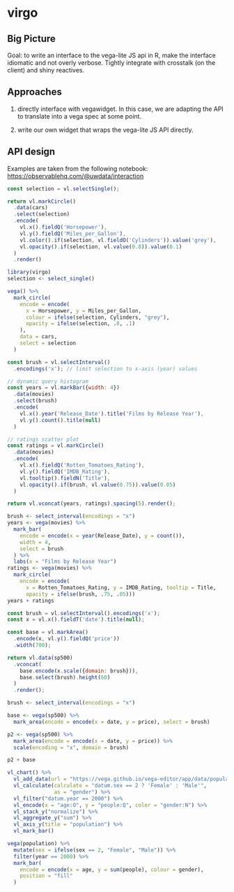 # virgo


## Big Picture

Goal: to write an interface to the vega-lite JS api in R, make the interface idiomatic and not overly verbose. Tightly integrate with crosstalk (on the client) and shiny reactives. 


## Approaches

1. directly interface with vegawidget. In this case, we are adapting the API to translate into a vega spec at some point.

2. write our own widget that wraps the vega-lite JS API directly.

## API design

Examples are taken from the following notebook:
https://observablehq.com/@uwdata/interaction

```js
const selection = vl.selectSingle();

return vl.markCircle()
  .data(cars)
  .select(selection)
  .encode(
    vl.x().fieldQ('Horsepower'),
    vl.y().fieldQ('Miles_per_Gallon'),
    vl.color().if(selection, vl.fieldO('Cylinders')).value('grey'),
    vl.opacity().if(selection, vl.value(0.8)).value(0.1)
  )
  .render()
```

```r
library(virgo)
selection <- select_single()

vega() %>%
  mark_circle(
    encode = encode(
      x = Horsepower, y = Miles_per_Gallon,
      colour = ifelse(selection, Cylinders, "grey"),
      opacity = ifelse(selection, .8, .1)
    ),
    data = cars,
    select = selection
  )
```

```js
const brush = vl.selectInterval()
  .encodings('x'); // limit selection to x-axis (year) values

// dynamic query histogram
const years = vl.markBar({width: 4})
  .data(movies)
  .select(brush)
  .encode(
    vl.x().year('Release_Date').title('Films by Release Year'),
    vl.y().count().title(null)
  )

// ratings scatter plot
const ratings = vl.markCircle()
  .data(movies)
  .encode(
    vl.x().fieldQ('Rotten_Tomatoes_Rating'),
    vl.y().fieldQ('IMDB_Rating'),
    vl.tooltip().fieldN('Title'),
    vl.opacity().if(brush, vl.value(0.75)).value(0.05)
  )

return vl.vconcat(years, ratings).spacing(5).render();
```

```r
brush <- select_interval(encodings = "x")
years <- vega(movies) %>%
  mark_bar(
    encode = encode(x = year(Release_Date), y = count()),
    width = 4,
    select = brush
  ) %>%
  labs(x = "Films by Release Year")
ratings <- vega(movies) %>%
  mark_circle(
    encode = encode(
      x = Rotten_Tomatoes_Rating, y = IMDB_Rating, tooltip = Title,
      opacity = ifelse(brush, .75, .05)))
years + ratings
```

```js
const brush = vl.selectInterval().encodings('x');
const x = vl.x().fieldT('date').title(null);

const base = vl.markArea()
  .encode(x, vl.y().fieldQ('price'))
  .width(700);

return vl.data(sp500)
  .vconcat(
    base.encode(x.scale({domain: brush})),
    base.select(brush).height(60)
  )
  .render();
```

```r
brush <- select_interval(encodings = "x")

base <- vega(sp500) %>%
  mark_area(encode = encode(x = date, y = price), select = brush)

p2 <- vega(sp500) %>%
  mark_area(encode = encode(x = date, y = price)) %>%
  scale(encoding = "x", domain = brush)

p2 + base
```

```r
vl_chart() %>%
  vl_add_data(url = "https://vega.github.io/vega-editor/app/data/population.json") %>%
  vl_calculate(calculate = "datum.sex == 2 ? 'Female' : 'Male'", 
               as = "gender") %>%
  vl_filter("datum.year == 2000") %>%
  vl_encode(x = "age:O", y = "people:Q", color = "gender:N") %>%
  vl_stack_y("normalize") %>%
  vl_aggregate_y("sum") %>%
  vl_axis_y(title = "population") %>%
  vl_mark_bar()
```

```r
vega(population) %>%
  mutate(sex = ifelse(sex == 2, "Female", "Male")) %>%
  filter(year == 2000) %>%
  mark_bar(
    encode = encode(x = age, y = sum(people), colour = gender),
    position = "fill"
  )
```
